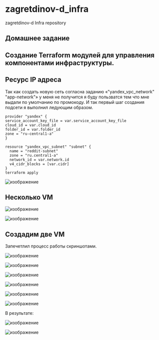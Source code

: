 # zagretdinov-d_infra
zagretdinov-d Infra repository

## Домашнее задание

## Создание Terraform модулей для управления компонентами инфраструктуры.

## Ресурс IP адреса
Так как создать новую сеть согласна заданию «"yandex_vpc_network" "app-network"» у меня не получится я буду пользватся тем что мне выдали по умолчанию по промокоду. 
И так первый шаг создания подсети я выполнил ледующим образом.
```
provider "yandex" {
service_account_key_file = var.service_account_key_file
cloud_id = var.cloud_id
folder_id = var.folder_id
zone = "ru-central1-a"
}

resource "yandex_vpc_subnet" "subnet" {
  name = "reddit-subnet"
  zone = "ru.central1-a"
  network_id = var.network.id
  v4_cidr_blocks = [var.cidr]
}
terraform apply
```
![изображение](https://user-images.githubusercontent.com/85208391/125015984-62101400-e092-11eb-9d73-aa4fa2b154db.png)


## Несколько VM

![изображение](https://user-images.githubusercontent.com/85208391/125016116-997ec080-e092-11eb-9e25-b0960560e4f4.png)

![изображение](https://user-images.githubusercontent.com/85208391/125016162-adc2bd80-e092-11eb-8160-6b6a22270414.png)

## Создадим две VM
Запечетлил процесс работы скриншотами.

![изображение](https://user-images.githubusercontent.com/85208391/125016310-f37f8600-e092-11eb-8e1e-0ddd9ccaf31e.png)

![изображение](https://user-images.githubusercontent.com/85208391/125016277-e6fb2d80-e092-11eb-8c3a-5489a323fbb5.png)

![изображение](https://user-images.githubusercontent.com/85208391/125016249-d77be480-e092-11eb-8b6b-ad24f13994ff.png)

![изображение](https://user-images.githubusercontent.com/85208391/125016327-fda18480-e092-11eb-8152-9de28739c289.png)

![изображение](https://user-images.githubusercontent.com/85208391/125016347-07c38300-e093-11eb-95af-932033002391.png)

![изображение](https://user-images.githubusercontent.com/85208391/125016367-11e58180-e093-11eb-92e1-b696d7b435f2.png)

В результате:

![изображение](https://user-images.githubusercontent.com/85208391/125016450-35103100-e093-11eb-9a45-3894066599fa.png)

![изображение](https://user-images.githubusercontent.com/85208391/125016557-5d982b00-e093-11eb-8822-01e81eae3860.png)







